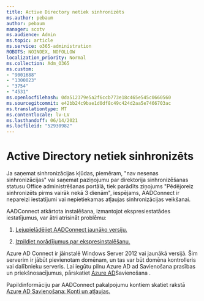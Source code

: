 ```yaml
---
title: Active Directory netiek sinhronizēts
ms.author: pebaum
author: pebaum
manager: scotv
ms.audience: Admin
ms.topic: article
ms.service: o365-administration
ROBOTS: NOINDEX, NOFOLLOW
localization_priority: Normal
ms.collection: Adm_O365
ms.custom:
- "9001688"
- "1300023"
- "3754"
- "4531"
ms.openlocfilehash: 0da512379e5a2f6ccb773e18c465e545c0660560
ms.sourcegitcommit: e42bb24c9bae1d0df8c49c424d2aa5e7466703ac
ms.translationtype: MT
ms.contentlocale: lv-LV
ms.lasthandoff: 06/14/2021
ms.locfileid: "52930982"
---
```

# <a name="active-directory-not-syncing"></a>Active Directory netiek sinhronizēts

Ja saņemat sinhronizācijas kļūdas, piemēram, "nav nesenas sinhronizācijas" vai saņemat paziņojumu par direktorija sinhronizēšanas statusu Office administrēšanas portālā, tiek parādīts ziņojums "Pēdējoreiz sinhronizēts pirms vairāk nekā 3 dienām", iespējams, AADConnect ir nepareizi iestatījumi vai nepietiekamas atļaujas sinhronizācijas veikšanai.  

AADConnect atkārtota instalēšana, izmantojot ekspresiestatādes iestatījumus, var ātri atrisināt problēmu:

1. [Lejupielādējiet AADConnect jaunāko versiju.](https://go.microsoft.com/fwlink/?LinkId=615771)

2. [Izpildiet norādījumus par ekspresinstalēšanu.](/azure/active-directory/hybrid/how-to-connect-install-express)

Azure AD Connect ir jāinstalē Windows Server 2012 vai jaunākā versijā. Šim serverim ir jābūt pievienotam domēnam, un tas var būt domēna kontrolleris vai dalībnieku serveris. Lai iegūtu pilnu Azure AD ad Savienošana prasības un priekšnosacījumus, pārskatiet [Azure AD](/azure/active-directory/hybrid/how-to-connect-install-prerequisites)Savienošana .

Papildinformāciju par AADConnect pakalpojumu kontiem skatiet rakstā [Azure AD Savienošana: Konti un atļaujas.](/azure/active-directory/hybrid/reference-connect-accounts-permissions)
